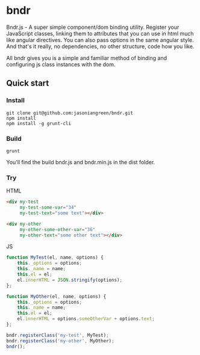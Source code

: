 bndr
====

Bndr.js - A super simple component/dom binding utility. Register your JavaScript classes, linking them to attributes that you can use in html much like angular directives. You can also pass options in the same angular style.
And that's it really, no dependencies, no other structure, code how you like. 

All bndr gives you is a simple and familiar method of binding and configuring js class instances with the dom.


Quick start
-----------

### Install
    
    git clone git@github.com:jasoniangreen/bndr.git
    npm install
    npm install -g grunt-cli

### Build

    grunt

You'll find the build bndr.js and bndr.min.js in the dist folder.

### Try

HTML
```html
<div my-test
     my-test-some-var="34"
     my-test-text="some text"></div>

<div my-other
     my-other-some-other-var="36"
     my-other-text="some other text"></div>
```

JS
```javascript
function MyTest(el, name, options) {
    this._options = options;
    this._name = name;
    this.el = el;
    el.innerHTML = JSON.stringify(options);
};

function MyOther(el, name, options) {
    this._options = options;
    this._name = name;
    this.el = el;
    el.innerHTML = options.someOtherVar + options.text;
};

bndr.registerClass('my-test', MyTest);
bndr.registerClass('my-other', MyOther);
bndr();
```
